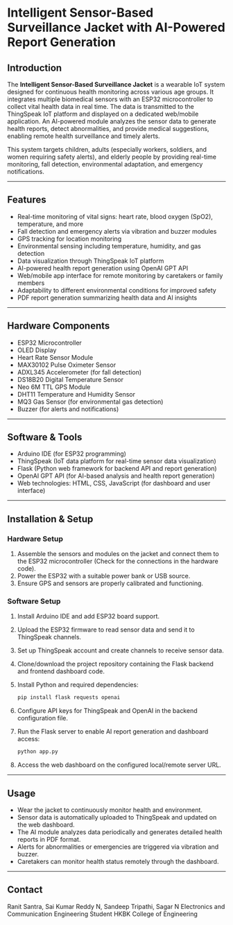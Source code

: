 # Intelligent Sensor-Based Surveillance Jacket with AI-Powered Report Generation

## Introduction

The **Intelligent Sensor-Based Surveillance Jacket** is a wearable IoT system designed for continuous health monitoring across various age groups. It integrates multiple biomedical sensors with an ESP32 microcontroller to collect vital health data in real time. The data is transmitted to the ThingSpeak IoT platform and displayed on a dedicated web/mobile application. An AI-powered module analyzes the sensor data to generate health reports, detect abnormalities, and provide medical suggestions, enabling remote health surveillance and timely alerts.

This system targets children, adults (especially workers, soldiers, and women requiring safety alerts), and elderly people by providing real-time monitoring, fall detection, environmental adaptation, and emergency notifications.

---

## Features

* Real-time monitoring of vital signs: heart rate, blood oxygen (SpO2), temperature, and more
* Fall detection and emergency alerts via vibration and buzzer modules
* GPS tracking for location monitoring
* Environmental sensing including temperature, humidity, and gas detection
* Data visualization through ThingSpeak IoT platform
* AI-powered health report generation using OpenAI GPT API
* Web/mobile app interface for remote monitoring by caretakers or family members
* Adaptability to different environmental conditions for improved safety
* PDF report generation summarizing health data and AI insights

---

## Hardware Components

* ESP32 Microcontroller
* OLED Display
* Heart Rate Sensor Module
* MAX30102 Pulse Oximeter Sensor
* ADXL345 Accelerometer (for fall detection)
* DS18B20 Digital Temperature Sensor
* Neo 6M TTL GPS Module
* DHT11 Temperature and Humidity Sensor
* MQ3 Gas Sensor (for environmental gas detection)
* Buzzer (for alerts and notifications)

---

## Software & Tools

* Arduino IDE (for ESP32 programming)
* ThingSpeak (IoT data platform for real-time sensor data visualization)
* Flask (Python web framework for backend API and report generation)
* OpenAI GPT API (for AI-based analysis and health report generation)
* Web technologies: HTML, CSS, JavaScript (for dashboard and user interface)

---

## Installation & Setup

### Hardware Setup

1. Assemble the sensors and modules on the jacket and connect them to the ESP32 microcontroller (Check for the connections in the hardware code).
2. Power the ESP32 with a suitable power bank or USB source.
3. Ensure GPS and sensors are properly calibrated and functioning.

### Software Setup

1. Install Arduino IDE and add ESP32 board support.
2. Upload the ESP32 firmware to read sensor data and send it to ThingSpeak channels.
3. Set up ThingSpeak account and create channels to receive sensor data.
4. Clone/download the project repository containing the Flask backend and frontend dashboard code.
5. Install Python and required dependencies:

   ```bash
   pip install flask requests openai
   ```
6. Configure API keys for ThingSpeak and OpenAI in the backend configuration file.
7. Run the Flask server to enable AI report generation and dashboard access:

   ```bash
   python app.py
   ```
8. Access the web dashboard on the configured local/remote server URL.

---

## Usage

* Wear the jacket to continuously monitor health and environment.
* Sensor data is automatically uploaded to ThingSpeak and updated on the web dashboard.
* The AI module analyzes data periodically and generates detailed health reports in PDF format.
* Alerts for abnormalities or emergencies are triggered via vibration and buzzer.
* Caretakers can monitor health status remotely through the dashboard.

---

## Contact

Ranit Santra, Sai Kumar Reddy N, Sandeep Tripathi, Sagar N
Electronics and Communication Engineering Student
HKBK College of Engineering
